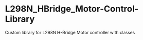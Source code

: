 # L298N_HBridge_Motor-Control-Library
Custom library for L298N H-Bridge Motor controller with classes
